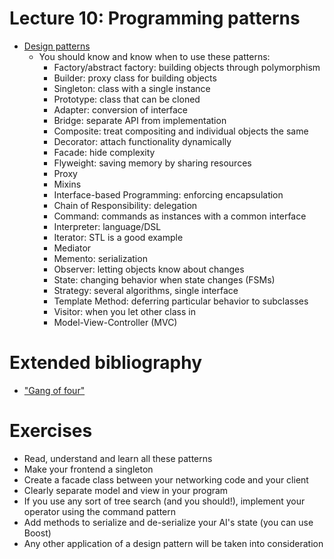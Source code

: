 # Lecture 10: Programming patterns

- [Design patterns](http://en.wikibooks.org/wiki/C%2B%2B_Programming/Code/Design_Patterns)
    - You should know and know when to use these patterns:
        - Factory/abstract factory: building objects through polymorphism
        - Builder: proxy class for building objects
        - Singleton: class with a single instance
        - Prototype: class that can be cloned
        - Adapter: conversion of interface
        - Bridge: separate API from implementation
        - Composite: treat compositing and individual objects the same
        - Decorator: attach functionality dynamically
        - Facade: hide complexity
        - Flyweight: saving memory by sharing resources
        - Proxy
        - Mixins
        - Interface-based Programming: enforcing encapsulation
        - Chain of Responsibility: delegation
        - Command: commands as instances with a common interface
        - Interpreter: language/DSL
        - Iterator: STL is a good example
        - Mediator
        - Memento: serialization
        - Observer: letting objects know about changes
        - State: changing behavior when state changes (FSMs)
        - Strategy: several algorithms, single interface
        - Template Method: deferring particular behavior to subclasses
        - Visitor: when you let other class in
        - Model-View-Controller (MVC)

# Extended bibliography

- ["Gang of four"](http://en.wikipedia.org/wiki/Design_Patterns)

# Exercises

- Read, understand and learn all these patterns
- Make your frontend a singleton
- Create a facade class between your networking code and your client
- Clearly separate model and view in your program
- If you use any sort of tree search (and you should!), implement your operator using the command
  pattern
- Add methods to serialize and de-serialize your AI's state (you can use Boost)
- Any other application of a design pattern will be taken into consideration

